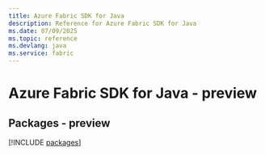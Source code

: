 ```yaml
---
title: Azure Fabric SDK for Java
description: Reference for Azure Fabric SDK for Java
ms.date: 07/09/2025
ms.topic: reference
ms.devlang: java
ms.service: fabric
---
```

# Azure Fabric SDK for Java - preview
## Packages - preview
[!INCLUDE [packages](fabric-index.md)]